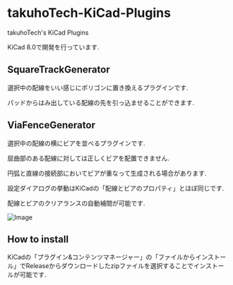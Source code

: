 # takuhoTech-KiCad-Plugins
takuhoTech's KiCad Plugins

KiCad 8.0で開発を行っています.

## SquareTrackGenerator

選択中の配線をいい感じにポリゴンに置き換えるプラグインです.

パッドからはみ出している配線の先を引っ込ませることができます.

## ViaFenceGenerator

選択中の配線の横にビアを並べるプラグインです.

屈曲部のある配線に対しては正しくビアを配置できません.

円弧と直線の接続部においてビアが重なって生成される場合があります.

設定ダイアログの挙動はKiCadの「配線とビアのプロパティ」とほぼ同じです.

配線とビアのクリアランスの自動補間が可能です.

![Image](https://github.com/user-attachments/assets/13164859-8306-42ad-b2c1-e3e4a141d07d)

## How to install

KiCadの「プラグイン&コンテンツマネージャー」の「ファイルからインストール」でReleaseからダウンロードしたzipファイルを選択することでインストールが可能です.
